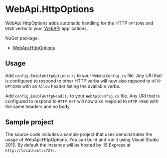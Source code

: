# WebApi.HttpOptions

WebApi.HttpOptions adds automatic handling for the HTTP `OPTIONS` and `HEAD` verbs to your [WebAPI](http://www.asp.net/web-api) applications.

NuGet package:
* [WebApi.HttpOptions](https://www.nuget.org/packages/WebApi.HttpOptions/)



## Usage

Add `config.EnableHttpOptions();` to your `WebApiConfig.cs` file. Any URI that is configured to respond to other HTTP verbs will now also repsond to `HTTP OPTIONS` with an `Allow` header listing the available verbs.

Add `config.EnableHttpHead();` to your `WebApiConfig.cs` file. Any URI that is configured to respond to `HTTP GET` will now also respond to `HTTP HEAD` with the same headers and no body.



## Sample project

The source code includes a sample project that uses demonstrates the usage of WebApi.HttpOptions. You can build and run it using Visual Studio 2015. By default the instance will be hosted by IIS Express at `http://localhost:4727/`.
